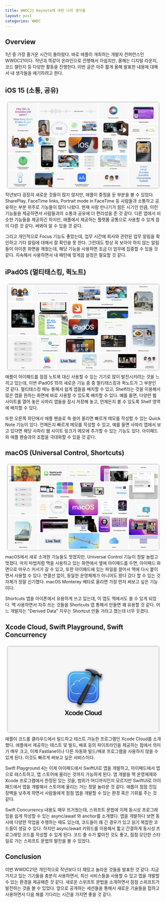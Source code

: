 ```yaml
---
title: WWDC21 Keynote에 대한 나의 생각들
layout: post
categories: WWDC
---
```


## Overview
1년 중 가장 즐거운 시간이 돌아왔다. 바로 애플이 개최하는 개발자 컨퍼런스인 WWDC21이다. 작년과 똑같이 온라인으로 진행해서 아쉽지만, 올해는 디지털 라운지, 코드 챌린지 등 다양한 활동을 진행한다. 이번 글은 아주 짧게 올해 발표한 내용에 대해서 내 생각들을 얘기하려고 한다.

## iOS 15 (소통, 공유)
![iOS Dashboard](/assets/img/2021/06/11/image1.png)
작년보다 굉장히 새로운 것들이 많지 않지만, 애플이 중점을 둔 부분을 볼 수 있었다. SharePlay, FaceTime links, Portrait mode in FaceTime 등 사람들과 소통하고 공유하는 부분 위주로 기능들이 많이 나왔다. 현재 사람 만나기가 힘든 시기인 만큼, 이런 기능들을 제공하면서 사람들과의 소통과 공유에 더 편리성을 준 것 같다. 다른 앱에서 비슷한 기능들을 제공하긴 하지만, 애플에서 제공하는 플랫폼 공통으로 사용할 수 있게 점이 다른 것 같다. 써봐야 알 수 있을 것 같다.

그리고 개인적으로 Focus 기능도 좋았는데, 업무 시간에 회사와 관련된 업무 알림을 확인하고 기타 알림에 대해서 잘 확인을 못 한다. 그런데도 항상 꼭 보아야 하지 않는 알림들이 아이폰 화면을 깨웠는데, 해당 기능을 사용하면 조금 더 업무에 집중할 수 있을 것 같다. 지속해서 사용하면서 내 패턴에 맞게끔 설정은 필요할 것 같다.

## iPadOS (멀티태스킹, 퀵노트)
![iPadOS Dashboard](/assets/img/2021/06/11/image2.png)
애플이 아이패드를 점점 노트북 대신 사용할 수 있는 기기로 많이 발전시키려는 것을 느끼고 있는데, 이번 iPadOS 15의 새로운 기능 중 중 멀티태스킹과 퀵노트가 그 부분인 것 같다. 멀티태스킹 메뉴 통해서 쉽게 앱들을 배치할 수 있고, Shelf라는 것을 이용해서 많은 앱을 원하는 화면에 바로 사용할 수 있도록 배치할 수 있다. 예를 들면, 다양한 웹 사이트를 열어 놓은 사파리 앱들을 잠시 저장해 놓고, 언제든지 볼 수 있도록 Shelf 영역에 배치할 수 있다.

또한 오른쪽 하단에서 애플 펜슬로 쓱 쓸어 올리면 빠르게 메모를 작성할 수 있는 Quick Note 기능이 있다. 언제든지 빠르게 메모를 작성할 수 있고, 예를 들면 사파리 앱에서 보고 있다면 해당 사파리 웹 사이트 링크가 메모에 추가할 수 있는 기능도 있다. 아이패드와 애플 펜슬과의 조합을 극대화할 수 있을 것 같다.

## macOS (Universal Control, Shortcuts)
![macOS Dashboard](/assets/img/2021/06/11/image3.png)
macOS에서 새로 소개한 기능들도 멋졌지만, Universal Control 기능이 정말 놀랍고 멋졌다. 마치 마법처럼 맥을 사용하고 있는 화면에서 옆에 아이패드를 두면, 아이패드 화면으로 마우스 커서가 갈 수 있고, 또한 아이패드에 있는 파일을 끌어서 맥에 다시 붙이면서 사용할 수 있다. 연결선 없이, 동일한 운영체제가 아니어도 왔다 갔다 할 수 있는 것 자체가 정말 신기했다. macOS Monterey 베타로 올리면 가장 먼저 써보고 싶은 기능이다.

Shortcuts 앱을 아이폰에서 유용하게 쓰고 있는데, 이 앱도 맥에서도 쓸 수 있게 되었다. 맥 사용하면서 자주 쓰는 것들을 Shortcuts 앱 통해서 만들면 꽤 유용할 것 같다. 어느 개발자는 "Derived Data" 지우는 Shortcut 만들 거라고 했는데 너무 웃겼다.

## Xcode Cloud, Swift Playground, Swift Concurrency
![Xcode Cloud icon](/assets/img/2021/06/11/image4.png)
애플이 코드를 클라우드에서 빌드하고 테스트 가능한 프로그램인 Xcode Cloud를 소개했다. 애플에서 제공하는 테스트 및 빌드, 배포 등의 파이프라인을 제공하는 점에서 의미가 매우 크고, 이제 Fastlane이나 다른 자동화 빌드/배포 프로그램을 사용하지 않을 수 있게 된다. 이것도 빠르게 써보고 싶은 서비스이다.

Swift Playground 4는 이제 아이패드에서 SwiftUI로 앱을 개발하고, 아이패드에서 앱으로 테스트하고, 앱 스토어에 올리는 것까지 가능하게 된다. 앱 개발을 맥 운영체제와 Xcode 프로그램에서 한정된 있는 것을, 범위가 어디까지인지 모르지만 SwiftUI로 아이패드에서 앱을 개발해서 스토어에 올리는 거는 정말 놀라운 것 같다. 애플이 점점 진입 장벽을 낮추게 하면서 사람들에게 점점 앱을 개발할 수 있는 환경 혹은 기회를 주는 것 같다.

Swift Concurrency 내용도 매우 뜨거웠는데, 스위프트 문법에 이제 동시성 프로그래밍을 쉽게 작성할 수 있는 async/await 와 anchor를 소개했다. 앱을 개발하다 보면 동시에 다양한 작업을 수행하는 때도 있는데, 코드들이 꽤 긴 경우가 있고 읽기 복잡한 코드들이 생길 수 있다. 하지만 async/await 키워드를 이용해서 짧고 간결하게 동시성 프로그래밍 코드를 작성할 수 있게 된다. 코드 줄 수가 짧아진 것도 좋고, 점점 모던한 스타일로 가는 스위프트 문법의 발전을 볼 수 있었다.

## Conclusion
이번 WWDC21은 개인적으로 작년보다 더 재밌고 놀라운 것들을 발표한 것 같다. 지금 가지고 있는 기기들을 충분히 사용하면서, 최신 서비스들을 사용할 수 있고 앱을 개발할 수 있는 환경을 제공해준 것 같다. 새로운 스위프트 문법을 소개하면서 점점 스위프트가 발전하는 것을 볼 수 있었다. 앞으로 공개하는 세션들을 통해서 새로운 기술들을 접하고 사용하면서 다음 해를 기다리는 시간을 가지면 좋을 것 같다.